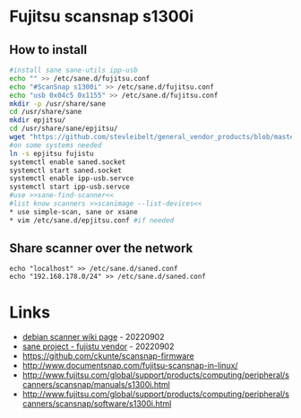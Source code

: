 # Fujitsu scansnap s1300i

## How to install

```bash
#install sane sane-utils ipp-usb
echo "" >> /etc/sane.d/fujitsu.conf
echo "#ScanSnap s1300i" >> /etc/sane.d/fujitsu.conf
echo "usb 0x04c5 0x1155" >> /etc/sane.d/fujitsu.conf
mkdir -p /usr/share/sane
cd /usr/share/sane
mkdir epjitsu/
cd /usr/share/sane/epjitsu/
wget "https://github.com/stevleibelt/general_vendor_products/blob/master/fujitsu/scansnap_s1300i/1300i_0D12.nal?raw=true" --output-document=1300i_0D12.nal
#on some systems needed
ln -s epjitsu fujistu
systemctl enable saned.socket
systemctl start saned.socket
systemctl enable ipp-usb.servce
systemctl start ipp-usb.servce
#use >>sane-find-scanner<<
#list know scanners >>scanimage --list-devices<<
* use simple-scan, sane or xsane
* vim /etc/sane.d/epjitsu.conf #if needed
```

## Share scanner over the network

```
echo "localhost" >> /etc/sane.d/saned.conf
echo "192.168.178.0/24" >> /etc/sane.d/saned.conf
```

# Links

* [debian scanner wiki page](https://wiki.debian.org/Scanner) - 20220902
* [sane project - fujistu vendor](http://www.sane-project.org/lists/sane-mfgs-cvs.html#Z-FUJITSU) - 20220902
* https://github.com/ckunte/scansnap-firmware
* http://www.documentsnap.com/fujitsu-scansnap-in-linux/
* http://www.fujitsu.com/global/support/products/computing/peripheral/scanners/scansnap/manuals/s1300i.html
* http://www.fujitsu.com/global/support/products/computing/peripheral/scanners/scansnap/software/s1300i.html
